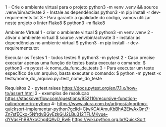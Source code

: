 1 - Crie o ambiente virtual para o projeto
python3 -m venv .venv && source .venv/bin/activate
2 - Instale as dependências
python3 -m pip install -r dev-requirements.txt
3 - Para garantir a qualidade do código, vamos utilizar neste projeto o linter Flake8
$ python3 -m flake8

Ambiente Virtual
1 - criar o ambiente virtual
$ python3 -m venv .venv
2 - ativar o ambiente virtual
$ source .venv/bin/activate
3 - instalar as dependências no ambiente virtual
$ python3 -m pip install -r dev-requirements.txt

Executar os Testes
1 - todos testes
$ python3 -m pytest
2 - Caso precise executar apenas uma função de testes basta executar o comando:
$ python3 -m pytest -k nome_da_func_de_tests
3 - Para executar um teste específico de um arquivo, basta executar o comando:
$ python -m pytest -x tests/nome_do_arquivo.py::test_nome_do_teste

Requisitos
2 - pytest.raises
https://docs.pytest.org/en/7.1.x/how-to/assert.html
3 - exemplos de resoluçao
https://stackoverflow.com/questions/952110/recursive-function-palindrome-in-python
4-
https://www.alura.com.br/artigos/algoritmo-quicksort-implementar-python?gclid=CjwKCAiAmuKbBhA2EiwAxQnt7-Zn7sfECko-5NfrdvBGyEzkGiJ2LBu312TFLMKvue-dYVqsFhBBAxoChg4QAvD_BwE
https://wiki.python.org.br/QuickSort
